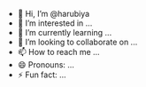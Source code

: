 - 👋 Hi, I’m @harubiya
- 👀 I’m interested in ...
- 🌱 I’m currently learning ...
- 💞️ I’m looking to collaborate on ...
- 📫 How to reach me ...
- 😄 Pronouns: ...
- ⚡ Fun fact: ...

<!---
harubiya/harubiya is a ✨ special ✨ repository because its `README.md` (this file) appears on your GitHub profile.
You can click the Preview link to take a look at your changes.
--->
